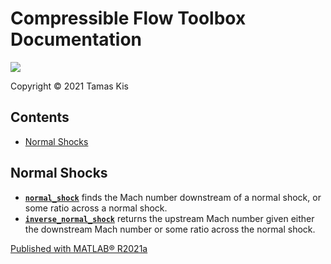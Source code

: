 Compressible Flow Toolbox Documentation
=======================================

![](compressible_flow_toolbox_small.png)

Copyright © 2021 Tamas Kis

Contents
--------

-   [Normal Shocks](#1)

Normal Shocks
-------------

-   [**`normal_shock`**](normal_shock_documentation.html) finds the Mach number downstream of a normal shock, or some ratio across a normal shock.
-   [**`inverse_normal_shock`**](inverse_normal_shock_documentation.html) returns the upstream Mach number given either the downstream Mach number or some ratio across the normal shock.

[Published with MATLAB® R2021a](https://www.mathworks.com/products/matlab/)
